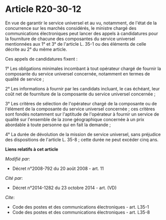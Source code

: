 # Article R20-30-12

En vue de garantir le service universel et au vu, notamment, de l'état de la concurrence sur les marchés considérés, le
ministre chargé des communications électroniques peut lancer des appels à candidatures pour la fourniture de chacune des
composantes du service universel mentionnées aux 1° et 3° de l'article L. 35-1 ou des éléments de celle décrite au 2° du même
article. 

Ces appels de candidatures fixent : 

1° Les obligations minimales incombant à tout opérateur chargé de fournir la composante du service universel concernée,
notamment en termes de qualité de service ; 

2° Les informations à fournir par les candidats incluant, le cas échéant, leur coût net de fourniture de la composante du
service universel concernée ; 

3° Les critères de sélection de l'opérateur chargé de la composante ou de l'élément de la composante du service universel
concernée ; ces critères sont fondés notamment sur l'aptitude de l'opérateur à fournir un service de qualité sur l'ensemble
de la zone géographique concernée à un prix abordable à toute personne qui en fait la demande ; 

4° La durée de dévolution de la mission de service universel, sans préjudice des dispositions de l'article L. 35-8 ; cette
durée ne peut excéder cinq ans.

**Liens relatifs à cet article**

_Modifié par_:

  - Décret n°2008-792 du 20 août 2008 - art. 11

_Cité par_:

  - Décret n°2014-1282 du 23 octobre 2014 - art. (VD)

_Cite_:

  - Code des postes et des communications électroniques - art. L35-1
  - Code des postes et des communications électroniques - art. L35-8
